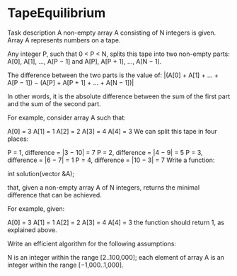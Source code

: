 <h1>TapeEquilibrium</h1>

Task description
A non-empty array A consisting of N integers is given. Array A represents numbers on a tape.

Any integer P, such that 0 < P < N, splits this tape into two non-empty parts: A[0], A[1], ..., A[P − 1] and A[P], A[P + 1], ..., A[N − 1].

The difference between the two parts is the value of: |(A[0] + A[1] + ... + A[P − 1]) − (A[P] + A[P + 1] + ... + A[N − 1])|

In other words, it is the absolute difference between the sum of the first part and the sum of the second part.

For example, consider array A such that:

  A[0] = 3
  A[1] = 1
  A[2] = 2
  A[3] = 4
  A[4] = 3
We can split this tape in four places:

P = 1, difference = |3 − 10| = 7
P = 2, difference = |4 − 9| = 5
P = 3, difference = |6 − 7| = 1
P = 4, difference = |10 − 3| = 7
Write a function:

int solution(vector<int> &A);

that, given a non-empty array A of N integers, returns the minimal difference that can be achieved.

For example, given:

  A[0] = 3
  A[1] = 1
  A[2] = 2
  A[3] = 4
  A[4] = 3
the function should return 1, as explained above.

Write an efficient algorithm for the following assumptions:

N is an integer within the range [2..100,000];
each element of array A is an integer within the range [−1,000..1,000].

